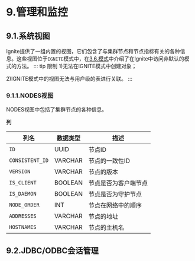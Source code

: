 # 9.管理和监控
## 9.1.系统视图
Ignite提供了一组内置的视图，它们包含了与集群节点和节点指标有关的各种信息。这些视图位于`IGNITE`模式中，在[3.6.模式](/doc/sql/Architecture.md#_3-6-模式)中介绍了在Ignite中访问非默认的模式的方法。
::: tip 限制
1)无法在IGNITE模式中创建对象；

2)IGNITE模式中的视图无法与用户级的表进行关联。
:::
### 9.1.1.NODES视图
NODES视图中包括了集群节点的各种信息。

**列**

|列名|数据类型|描述|
|---|---|---|
|`ID`|UUID|节点ID|
|`CONSISTENT_ID`|VARCHAR|节点的一致性ID|
|`VERSION`|VARCHAR|节点的版本|
|`IS_CLIENT`|BOOLEAN|节点是否为客户端节点|
|`IS_DAEMON`|BOOLEAN|节点是否为守护节点|
|`NODE_ORDER`|INT|节点在网络中的顺序|
|`ADDRESSES`|VARCHAR|节点的地址|
|`HOSTNAMES`|VARCHAR|节点的主机名|

## 9.2.JDBC/ODBC会话管理